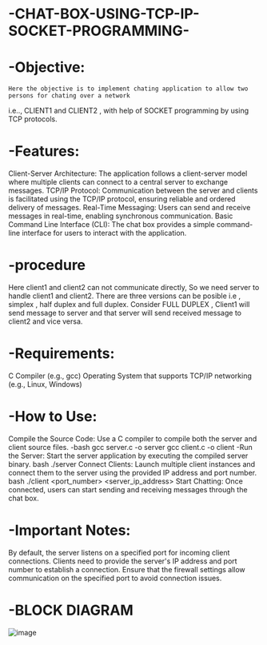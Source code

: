 # -CHAT-BOX-USING-TCP-IP-SOCKET-PROGRAMMING-
# -Objective:
    Here the objective is to implement chating application to allow two persons for chating over a network 
i.e.., CLIENT1 and CLIENT2 , with help of SOCKET programming by using TCP protocols.
# -Features:
Client-Server Architecture: The application follows a client-server model where multiple clients can connect to a central server to exchange messages.
TCP/IP Protocol: Communication between the server and clients is facilitated using the TCP/IP protocol, ensuring reliable and ordered delivery of messages.
Real-Time Messaging: Users can send and receive messages in real-time, enabling synchronous communication.
Basic Command Line Interface (CLI): The chat box provides a simple command-line interface for users to interact with the application.
# -procedure
Here client1 and client2 can not communicate directly, So we need server to handle client1 and client2.
There are three versions can be posible i.e , simplex , half duplex and full duplex.
Consider FULL DUPLEX , Client1 will send message to server and that server will send received message to client2 and vice versa.

# -Requirements:
C Compiler (e.g., gcc)
Operating System that supports TCP/IP networking (e.g., Linux, Windows)

# -How to Use:
Compile the Source Code: Use a C compiler to compile both the server and client source files.
-bash
gcc server.c -o server
gcc client.c -o client
-Run the Server: Start the server application by executing the compiled server binary.
bash
./server
Connect Clients: Launch multiple client instances and connect them to the server using the provided IP address and port number.
bash
./client  <port_number> <server_ip_address>
Start Chatting: Once connected, users can start sending and receiving messages through the chat box.
# -Important Notes:
By default, the server listens on a specified port for incoming client connections.
Clients need to provide the server's IP address and port number to establish a connection.
Ensure that the firewall settings allow communication on the specified port to avoid connection issues.
# -BLOCK DIAGRAM
![image](https://github.com/maybesravan/CHAT-BOX-USING-TCP-IP-SOCKET-PROGRAMMING/assets/81691560/337eeca8-3fc3-4cae-a8b1-d61b421ab73d)
